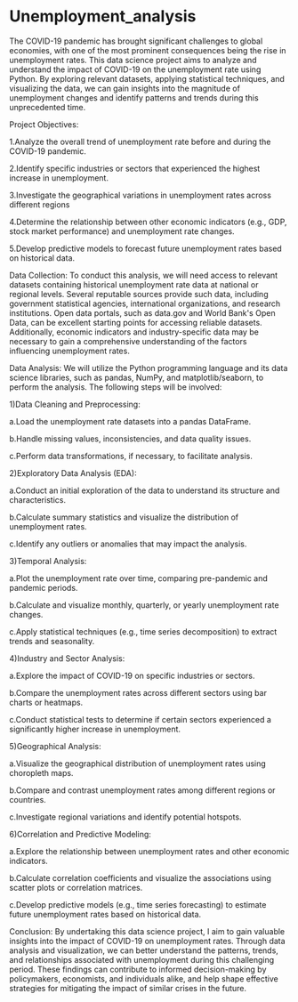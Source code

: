 # Unemployment_analysis
The COVID-19 pandemic has brought significant challenges to global economies, with one of the most prominent consequences being the rise in unemployment rates. This data science project aims to analyze and understand the impact of COVID-19 on the unemployment rate using Python. By exploring relevant datasets, applying statistical techniques, and visualizing the data, we can gain insights into the magnitude of unemployment changes and identify patterns and trends during this unprecedented time.

Project Objectives:

1.Analyze the overall trend of unemployment rate before and during the COVID-19 pandemic.

2.Identify specific industries or sectors that experienced the highest increase in unemployment.

3.Investigate the geographical variations in unemployment rates across different regions

4.Determine the relationship between other economic indicators (e.g., GDP, stock market performance) and unemployment rate changes.

5.Develop predictive models to forecast future unemployment rates based on historical data.

Data Collection:
To conduct this analysis, we will need access to relevant datasets containing historical unemployment rate data at national or regional levels. Several reputable sources provide such data, including government statistical agencies, international organizations, and research institutions. Open data portals, such as data.gov and World Bank's Open Data, can be excellent starting points for accessing reliable datasets. Additionally, economic indicators and industry-specific data may be necessary to gain a comprehensive understanding of the factors influencing unemployment rates.

Data Analysis:
We will utilize the Python programming language and its data science libraries, such as pandas, NumPy, and matplotlib/seaborn, to perform the analysis. The following steps will be involved:

1)Data Cleaning and Preprocessing:

a.Load the unemployment rate datasets into a pandas DataFrame.

b.Handle missing values, inconsistencies, and data quality issues.

c.Perform data transformations, if necessary, to facilitate analysis.

2)Exploratory Data Analysis (EDA):

a.Conduct an initial exploration of the data to understand its structure and characteristics.

b.Calculate summary statistics and visualize the distribution of unemployment rates.

c.Identify any outliers or anomalies that may impact the analysis.

3)Temporal Analysis:

a.Plot the unemployment rate over time, comparing pre-pandemic and pandemic periods.

b.Calculate and visualize monthly, quarterly, or yearly unemployment rate changes.

c.Apply statistical techniques (e.g., time series decomposition) to extract trends and seasonality.

4)Industry and Sector Analysis:

a.Explore the impact of COVID-19 on specific industries or sectors.

b.Compare the unemployment rates across different sectors using bar charts or heatmaps.

c.Conduct statistical tests to determine if certain sectors experienced a significantly higher increase in unemployment.

5)Geographical Analysis:

a.Visualize the geographical distribution of unemployment rates using choropleth maps.

b.Compare and contrast unemployment rates among different regions or countries.

c.Investigate regional variations and identify potential hotspots.

6)Correlation and Predictive Modeling:

a.Explore the relationship between unemployment rates and other economic indicators.

b.Calculate correlation coefficients and visualize the associations using scatter plots or correlation matrices.

c.Develop predictive models (e.g., time series forecasting) to estimate future unemployment rates based on historical data.

Conclusion:
By undertaking this data science project, I aim to gain valuable insights into the impact of COVID-19 on unemployment rates. Through data analysis and visualization, we can better understand the patterns, trends, and relationships associated with unemployment during this challenging period. These findings can contribute to informed decision-making by policymakers, economists, and individuals alike, and help shape effective strategies for mitigating the impact of similar crises in the future.

